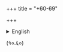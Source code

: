 +++
title = "+60-69"

+++




<details><summary>English</summary>


> ----------------------------------- -----------------------------------
> **Abbreviation**                    **Source**  
> śa                                  Jagadīśalāla Śāstrī (ed.)
> *Bhāgavata Purāṇa with the
> Commentary of Śrīdhara Svāmīn*.
> Motīlāla Banārasīdāsa. Delhi. 1999  
> bha                                 Bhagavata Vidya Pith edition: (ed.)
> Bhagavata Rishi and Krishna Shankar
> Shastri (Sola Karnavati, 2052
> saM=1996).  
> ba                                  BBT (Bhaktivedanta Book Trust)  
> pa                                  ed. Puridāsa Mahasaya. Vrindavan.
> 1955
> ----------------------------------- -----------------------------------

+-----------------------------------+-----------------------------------+
| **Commentary**                    | **Source**                        |
+-----------------------------------+-----------------------------------+
| śrīdharaḥ                         | Some alternative readings taken   |
|| from *śa.\                        |
|| *However, the original source     |
|| text is *ba*                      |
+-----------------------------------+-----------------------------------+
| vaṁśīdharaḥ                       | bha                               |
+-----------------------------------+-----------------------------------+
| caitanya-mata-mañjuṣā             | pa                                |
+-----------------------------------+-----------------------------------+
| bṛhad-vaiṣṇava-toṣaṇī             | bha                               |
+-----------------------------------+-----------------------------------+
| vaiṣṇava-toṣaṇī                   | bha                               |
+-----------------------------------+-----------------------------------+
| krama-sandarbhaḥ                  | unknown, bha                      |
+-----------------------------------+-----------------------------------+
| bṛhat-krama-sandarbhaḥ            | unknown                           |
+-----------------------------------+-----------------------------------+
| bhagavat-sandarbha                | 1.  Dr. Chinmayi Chatterjee       |
||     (Calcutta: Jadavpur           |
||     University, 1972).            |
||                                   |
|| 2.  (ed.) Kanailal Adhikari, Sri  |
||     Mayapur: Gopinath Gaudiya     |
||     Math, 1999.                   |
||                                   |
|| 3.  (ed.) Haridas Shastri,        |
||     Vrindavan: Sri Gadadhara      |
||     Gaurahari Press, 1983.        |
+-----------------------------------+-----------------------------------+
| paramātma-sandarbha               | 1.  (ed.) Chinmayi Chatterjee     |
||     (Calcutta: Jadavpur           |
||     University, 1972)             |
||                                   |
|| 2.  (ed.) Haridas Shastri         |
||     (Vrindavan: Sri Gadadhara     |
||     Gaurahari Press, 1983).       |
||                                   |
|| 3.  (ed.) Puridāsa. Kalikata,     |
||     1951.                         |
+-----------------------------------+-----------------------------------+
| viśvanāthaḥ                       | unknown, occasionally from *bha*  |
+-----------------------------------+-----------------------------------+
| caitanya-mata-mañjuṣā             | pa                                |
+-----------------------------------+-----------------------------------+
| vaiṣṇava-toṣaṇī                   | bha                               |
+-----------------------------------+-----------------------------------+


</details>

(१०.६०)
